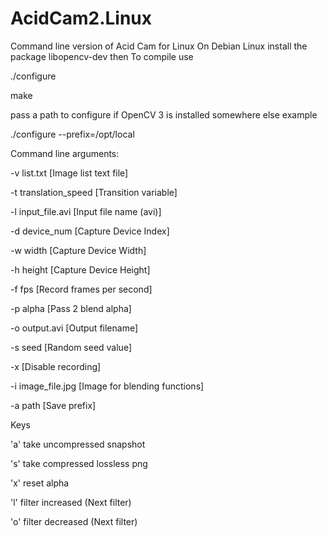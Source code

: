 # AcidCam2.Linux

Command line version of Acid Cam for Linux
On Debian Linux install the package libopencv-dev
then
To compile use

./configure

make


pass a path to configure if OpenCV 3 is installed somewhere else example

./configure --prefix=/opt/local

Command line arguments:

-v list.txt [Image list text file]

-t translation_speed [Transition variable]

-l input_file.avi [Input file name (avi)]

-d device_num [Capture Device Index]

-w width [Capture Device Width]

-h height [Capture Device Height]

-f fps [Record frames per second]

-p alpha [Pass 2 blend alpha]

-o output.avi [Output filename]

-s seed [Random seed value]

-x [Disable recording]

-i image_file.jpg [Image for blending functions]

-a path [Save prefix]

Keys

'a' take uncompressed snapshot 

's' take compressed lossless png

'x' reset alpha

'l' filter increased (Next filter)

'o' filter decreased (Next filter)


